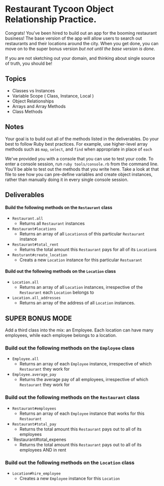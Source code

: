 # Restaurant Tycoon Object Relationship Practice.

Congrats!  You've been hired to build out an app for the booming restaurant business!  The base version of the app will allow users to search out restaurants and their locations around the city.  When you get done, you can move on to the super bonus version *but not until the base version is done*.

If you are not sketching out your domain, and thinking about single source of truth,
you should be!

## Topics

- Classes vs Instances
- Variable Scope ( Class, Instance, Local )
- Object Relationships
- Arrays and Array Methods
- Class Methods

## Notes

Your goal is to build out all of the methods listed in the deliverables. Do your best to follow Ruby best practices. For example, use higher-level array methods such as `map`, `select`, and `find` when appropriate in place of `each`

We've provided you with a console that you can use to test your code. To enter a console session, run `ruby tools/console.rb` from the command line. You'll be able to test out the methods that you write here. Take a look at that file to see how you can pre-define variables and create object instances, rather than manually doing it in every single console session.

## Deliverables

#### Build the following methods on the `Restaurant` class

+ `Restaurant.all`
  + Returns all `Restaurant` instances
+ `Restaurant#locations`
  + Returns an array of all `Locations`s of this particular `Restaurant` instance
+ `Restaurant#total_rent`
  + Returns the total amount this `Restaurant` pays for all of its `Location`s
+ `Resturant#create_location`
  + Creats a new `Location` instance for this particular `Restuarant`


#### Build out the following methods on the `Location` class

+ `Location.all`
  + Returns an array of all `Location` instances, irrespective of the `Restaurant` each `Location` belongs to
+ `Location.all_addresses`
  + Returns an array of the address of all `Location` instances.


## SUPER BONUS MODE ##

Add a third class into the mix: an Employee.  Each location can have many employees, while each employee belongs to a location.

### Build out the following methods on the `Employee` class

+ `Employee.all`
  + Returns an array of each `Employee` instance, irrespective of which `Restaurant` they work for
+ `Employee.average_pay`
  + Returns the average pay of all employees, irrespective of which `Restaurant` they work for

### Build out the following methods on the `Restaurant` class

+ `Restaurant#employees`
  + Returns an array of each `Employee` instance that works for this `Restaurant`
+ `Restaurant#total_pay`
  + Returns the total amount this `Restaurant` pays out to all of its employees
+ `Restaurant#total_expenes
  + Returns the total amount this `Restaurant` pays out to all of its employees AND in rent

### Build out the following methods on the `Location` class

+ `Location#hire_employee`
  + Creates a new `Employee` instance for this `Location`
